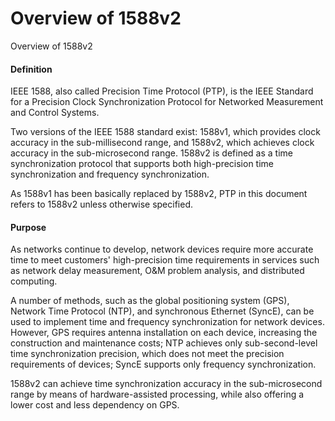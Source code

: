 Overview of 1588v2
==================

Overview of 1588v2

#### Definition

IEEE 1588, also called Precision Time Protocol (PTP), is the IEEE Standard for a Precision Clock Synchronization Protocol for Networked Measurement and Control Systems.

Two versions of the IEEE 1588 standard exist: 1588v1, which provides clock accuracy in the sub-millisecond range, and 1588v2, which achieves clock accuracy in the sub-microsecond range. 1588v2 is defined as a time synchronization protocol that supports both high-precision time synchronization and frequency synchronization.

As 1588v1 has been basically replaced by 1588v2, PTP in this document refers to 1588v2 unless otherwise specified.


#### Purpose

As networks continue to develop, network devices require more accurate time to meet customers' high-precision time requirements in services such as network delay measurement, O&M problem analysis, and distributed computing.

A number of methods, such as the global positioning system (GPS), Network Time Protocol (NTP), and synchronous Ethernet (SyncE), can be used to implement time and frequency synchronization for network devices. However, GPS requires antenna installation on each device, increasing the construction and maintenance costs; NTP achieves only sub-second-level time synchronization precision, which does not meet the precision requirements of devices; SyncE supports only frequency synchronization.

1588v2 can achieve time synchronization accuracy in the sub-microsecond range by means of hardware-assisted processing, while also offering a lower cost and less dependency on GPS.